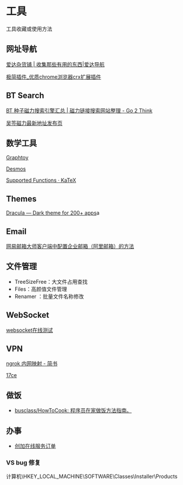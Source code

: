 # 工具

工具收藏或使用方法

## 网址导航

[爱达杂货铺 \| 收集那些有用的东西\|爱达导航](https://adzhp.cn/#term-52)

[极简插件\_优质chrome浏览器crx扩展插件](https://chrome.zzzmh.cn/#index)

## BT Search

[BT 种子磁力搜索引擎汇总 | 磁力链接搜索网站整理 - Go 2 Think](https://go2think.com/bt-magnet-search-engines/)

[吴签磁力最新地址发布页](https://wuqianfabu.top/)

## 数学工具

[Graphtoy](https://graphtoy.com)

[Desmos](https://www.desmos.com/?lang=zh-CN)

[Supported Functions · KaTeX](https://katex.org/docs/supported.html)

## Themes

[Dracula — Dark theme for 200+ apps](https://draculatheme.com/)a

## Email

[网易邮箱大师客户端中配置企业邮箱（阿里邮箱）的方法](https://help.aliyun.com/knowledge_detail/36591.html)

## 文件管理

- TreeSizeFree：大文件占用查找
- Files：高颜值文件管理
- Renamer ：批量文件名称修改

## WebSocket

[websocket在线测试](http://www.websocket-test.com/)

## VPN

[ngrok 内网映射 - 简书](https://www.jianshu.com/p/c273d3009ded)

[17ce](https://www.17ce.com/site)

## 做饭

* [busclass/HowToCook: 程序员在家做饭方法指南。](https://github.com/busclass/HowToCook/)

## 办事

* [创加在线服务订单](https://www.xmsoft.com/pzt/md/hjPztOrderCenter/detailUI.html?orderCd=kOX%2FzAPcVooNzLgWBqW52Ib1FFIJvo%2FH&aliasName=%E5%85%AC%E5%AF%93%E6%A5%BC%E8%B5%84%E6%96%99%E6%8F%90%E4%BA%A4&orderStatus=0&param_orderStatus=&param_serveCd=&param_timeType=&param_orderCd=)

### VS bug 修复

计算机\HKEY_LOCAL_MACHINE\SOFTWARE\Classes\Installer\Products